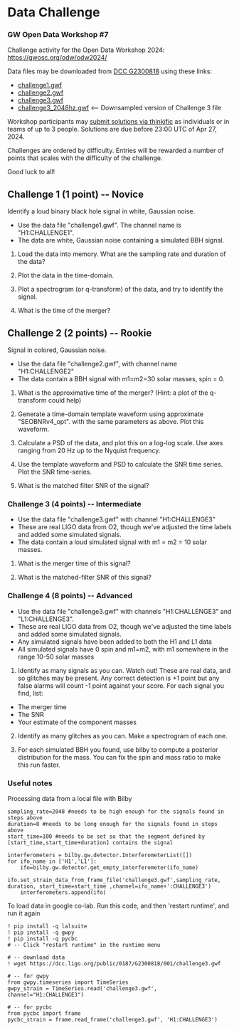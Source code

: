 # Data Challenge 

### GW Open Data Workshop #7

Challenge activity for the Open Data Workshop 2024: https://gwosc.org/odw/odw2024/

Data files may be downloaded from [DCC G2300818](https://dcc.ligo.org/LIGO-G2300818/public) using these links:

* [challenge1.gwf](https://dcc.ligo.org/public/0187/G2300818/001/challenge1.gwf)
* [challenge2.gwf](https://dcc.ligo.org/public/0187/G2300818/001/challenge2.gwf)
* [challenge3.gwf](https://dcc.ligo.org/public/0187/G2300818/001/challenge3.gwf)
* [challenge3_2048hz.gwf](https://dcc.ligo.org/public/0187/G2300818/001/challenge3_2048hz.gwf)   <-- Downsampled version of Challenge 3 file

Workshop participants may [submit solutions via thinkific](https://gw-odw.thinkific.com) as individuals or in teams of up to 3 people.  Solutions are due before 23:00 UTC of Apr 27, 2024. 

Challenges are ordered by difficulty. Entries will be rewarded a number of
points that scales with the difficulty of the challenge. 

Good luck to all!


## Challenge 1 (1 point) -- Novice

Identify a loud binary black hole signal in white, Gaussian noise.

* Use the data file "challenge1.gwf".  The channel name is "H1:CHALLENGE1".
* The data are white, Gaussian noise containing a simulated BBH signal.

1. Load the data into memory.  What are the sampling rate and duration of the data?

2. Plot the data in the time-domain. 

3. Plot a spectrogram (or q-transform) of the data, and try to identify the signal.

4. What is the time of the merger?


## Challenge 2 (2 points) -- Rookie

Signal in colored, Gaussian noise.

* Use the data file "challenge2.gwf", with channel name "H1:CHALLENGE2"
* The data contain a BBH signal with m1=m2=30 solar masses, spin = 0.

1. What is the approximative time of the merger? (Hint: a plot of the q-transform could help)

2. Generate a time-domain template waveform using approximate "SEOBNRv4_opt".
   with the same parameters as above.  Plot this waveform.

3. Calculate a PSD of the data, and plot this on a log-log scale.
   Use axes ranging from 20 Hz up to the Nyquist frequency.

4. Use the template waveform and PSD to calculate the SNR time series.  Plot the SNR time-series.

5. What is the matched filter SNR of the signal?


### Challenge 3 (4 points) -- Intermediate

* Use the data file "challenge3.gwf" with channel "H1:CHALLENGE3"
* These are real LIGO data from O2, though we've adjusted the time labels and 
  added some simulated signals.
* The data contain a loud simulated signal with m1 = m2 = 10 solar masses.

1. What is the merger time of this signal?

2. What is the matched-filter SNR of this signal?


### Challenge 4 (8 points) -- Advanced

* Use the data file "challenge3.gwf" with channels "H1:CHALLENGE3" and "L1:CHALLENGE3".
* These are real LIGO data from O2, though we've adjusted the time labels and 
  added some simulated signals.
* Any simulated signals have been added to both the H1 and L1 data
* All simulated signals have 0 spin and m1=m2, with m1 somewhere in the range 10-50 solar masses

1. Identify as many signals as you can.  Watch out!  These are real data, and so glitches may be
present.  Any correct detection is +1 point but any false alarms will count -1 point 
against your score.  For each signal you find, list:

 * The merger time
 * The SNR
 * Your estimate of the component masses

2. Identify as many glitches as you can.  Make a spectrogram of each one.

3. For each simulated BBH you found, use bilby to compute a posterior
   distribution for the mass. You can fix the spin and mass ratio to make
   this run faster.
   
### Useful notes

Processing data from a local file with Bilby

```
sampling_rate=2048 #needs to be high enough for the signals found in steps above
duration=8 #needs to be long enough for the signals found in steps above
start_time=100 #needs to be set so that the segment defined by [start_time,start_time+duration] contains the signal

interferometers = bilby.gw.detector.InterferometerList([])
for ifo_name in ['H1','L1']:
    ifo=bilby.gw.detector.get_empty_interferometer(ifo_name)
    ifo.set_strain_data_from_frame_file('challenge3.gwf',sampling_rate, duration, start_time=start_time ,channel=ifo_name+':CHALLENGE3')
    interferometers.append(ifo)
```

To load data in google co-lab.  Run this code, and then 'restart runtime', and run it again
```
! pip install -q lalsuite
! pip install -q gwpy
! pip install -q pycbc
# -- Click "restart runtime" in the runtime menu

# -- download data
! wget https://dcc.ligo.org/public/0187/G2300818/001/challenge3.gwf

# -- for gwpy 
from gwpy.timeseries import TimeSeries
gwpy_strain = TimeSeries.read('challenge3.gwf', channel="H1:CHALLENGE3")

# -- for pycbc
from pycbc import frame
pycbc_strain = frame.read_frame('challenge3.gwf', 'H1:CHALLENGE3')
```
